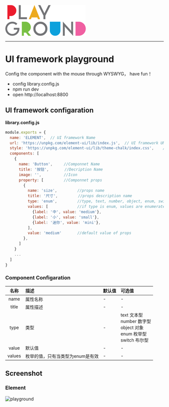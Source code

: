 ![playground](./logo.png)

--------
# UI framework playground

Config the component with the mouse through WYSWYG， have fun！

+ config library.config.js
+ npm run dev
+ open http://localhost:8800


## UI framework configaration

**library.config.js**
```js
module.exports = {
  name: 'ELEMENT',  // UI framework Name
  url: 'https://unpkg.com/element-ui/lib/index.js',  // UI framework UMD module path
  style: 'https://unpkg.com/element-ui/lib/theme-chalk/index.css',    // UI framework theme
  components: [
    {
      name: 'Button',     //Componnet Name
      title: '按钮',       //Decription Name
      image: '',          //Icon
      property: [         //Componnet props
        {
          name: 'size',         //props name
          title: '尺寸',         //props description name
          type: 'enum',         //type, text, number, object, enum, switch are supported
          values: [             //if type is enum, values are enumerated options
            {label: '中', value: 'medium'},
            {label: '小', value: 'small'},
            {label: '迷你', value: 'mini'},
          ],
          value: 'medium'       //default value of props
        },
      ]
    }
    ...
  ]
}
```

### Component Configaration
| 名称       | 描述       | 默认值     |  可选值     |
|:---------:|:-----------|:----------|:-----------|
|  name     |  属性名称   |  -        |    -       |
|  title    |  属性描述   |  -        |    -       |
|  type     |  类型       |  -       |  text 文本型<br> number 数字型<br>object 对象<br>enum 枚举型<br> switch 布尔型 |
|  value    |  默认值     |  -        |    -       |
|  values   |  枚举的值，只有当类型为enum是有效  |  -   |  -    |


## Screenshot

### Element
![playground](./doc/logo.png)

